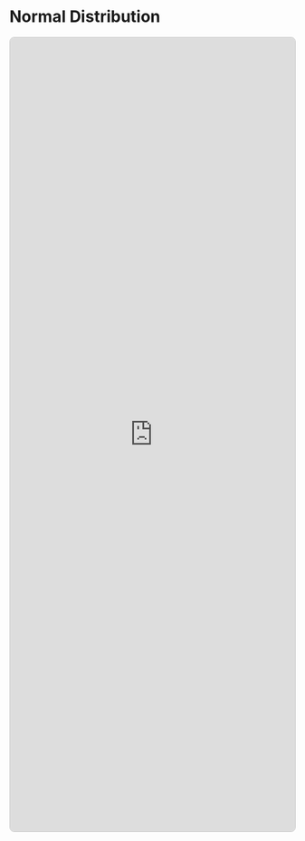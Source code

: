 # Normal Distribution

<iframe src="https://filedn.eu/ly86gd7VdTAQNIoLBJ8bUBb/marimos/normal_dist/index.html"
        width="100%" height="1400px" style="border:1px solid #ccc; border-radius:8px;">
</iframe>
